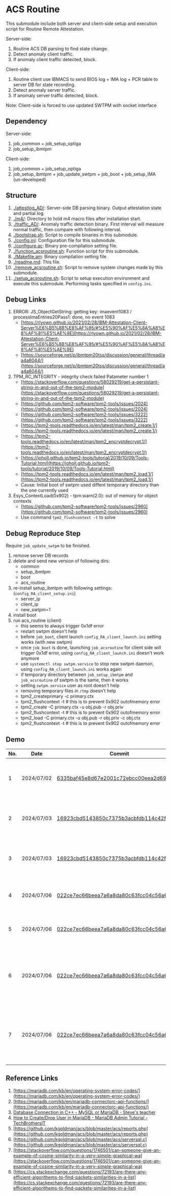 # ACS Routine

This submodule include both server and client-side setup and execution script for Routine Remote Attestation.

Server-side:
1. Routine ACS DB parsing to find state change.
2. Detect anomaly client traffic.
3. If anomaly client traffic detected, block.

Client-side:
1. Routine client use IBMACS to send BIOS log + IMA log + PCR table to server DB for state recording.
2. Detect anomaly server traffic.
3. If anomaly server traffic detected, block.

Note: Client-side is forced to use updated SWTPM with socket interface

## Dependency

Server-side:
1. job_common + job_setup_optiga
2. job_setup_ibmtpm

Client-side:
1. job_common + job_setup_optiga
2. job_setup_ibmtpm + job_update_swtpm + job_boot + job_setup_IMA (un-developed)

## Structure

1. [./attestlog_AD/](./attestlog_AD/): Server-side DB parsing binary. Output attestation state and partial log.
2. [./m4/](./m4/): Directory to hold m4 macro files after installation start.
3. [./traffic_AD/](./traffic_AD/): Anomaly traffic detection binary. First interval will measure normal traffic, then compare with following interval.
4. [./bootstrap.sh](./bootstrap.sh): Script to compile binaries in this submodule.
5. [./config.ini](./config.ini): Configuration file for this submodule.
6. [./configure.ac](./configure.ac): Binary pre-compilation setting file.
7. [./function_acsroutine.sh](./function_acsroutine.sh): Function script for this submodule.
8. [./Makefile.am](./Makefile.am): Binary compilation setting file.
9. [./readme.md](./readme.md): This file.
10. [./remove_acsroutine.sh](./remove_acsroutine.sh): Script to remove system changes made by this submodule.
11. [./setup_acsroutine.sh](./setup_acsroutine.sh): Script to setup execution environment and execute this submodule. Performing tasks specified in `config.ini`.

## Debug Links

1. ERROR: JS_ObjectGetString: getting key: imaevent1083 / processImaEntries20Pass1: done, no event 1083
    - [https://rlyown.github.io/2021/02/28/IBM-Attestation-Client-Server%E6%B5%8B%E8%AF%95/#%E5%90%AF%E5%8A%A8%E8%AF%81%E5%AE%9E](https://rlyown.github.io/2021/02/28/IBM-Attestation-Client-Server%E6%B5%8B%E8%AF%95/#%E5%90%AF%E5%8A%A8%E8%AF%81%E5%AE%9E)
    - [https://sourceforge.net/p/ibmtpm20tss/discussion/general/thread/aa4a6044/](https://sourceforge.net/p/ibmtpm20tss/discussion/general/thread/aa4a6044/)
2. TPM_RC_INTEGRITY - integrity check failed Patameter number 1
    - [https://stackoverflow.com/questions/58029219/get-a-persistant-string-in-and-out-of-the-tpm2-module](https://stackoverflow.com/questions/58029219/get-a-persistant-string-in-and-out-of-the-tpm2-module)
    - [https://github.com/tpm2-software/tpm2-tools/issues/2024](https://github.com/tpm2-software/tpm2-tools/issues/2024)
    - [https://github.com/tpm2-software/tpm2-tools/issues/3222](https://github.com/tpm2-software/tpm2-tools/issues/3222)
    - [https://tpm2-tools.readthedocs.io/en/latest/man/tpm2_create.1/](https://tpm2-tools.readthedocs.io/en/latest/man/tpm2_create.1/)
    - [https://tpm2-tools.readthedocs.io/en/latest/man/tpm2_encryptdecrypt.1/](https://tpm2-tools.readthedocs.io/en/latest/man/tpm2_encryptdecrypt.1/)
    - [https://joholl.github.io/tpm2-tools/tutorial/2019/10/09/Tools-Tutorial.html](https://joholl.github.io/tpm2-tools/tutorial/2019/10/09/Tools-Tutorial.html)
    - [https://tpm2-tools.readthedocs.io/en/latest/man/tpm2_load.1/](https://tpm2-tools.readthedocs.io/en/latest/man/tpm2_load.1/)
    - Cause: Initial boot of swtpm used diffent temporary directory than the one currently used
3. Esys_ContextLoad(0x902) - tpm:warn(2.0): out of memory for object contexts
    - [https://github.com/tpm2-software/tpm2-tools/issues/2960](https://github.com/tpm2-software/tpm2-tools/issues/2960)
    - Use command `tpm2_flushcontext -t` to solve

## Debug Reproduce Step

Require `job_update_swtpm` to be finished.

1. remove server DB records
2. delete and send new version of following dirs:
    - common
    - setup_ibmtpm
    - boot
    - acs_routine
3. re-install setup_ibmtpm with following settings: (`config_RA_client_setup.ini`)
    - server_ip
    - client_ip
    - new_swtpm=1
4. install boot
5. run acs_routine (client)
    - this seems to always trigger 0x1df error
    - restart swtpm doesn't help
    - before `job_boot`, client launch `config_RA_client_launch.ini` setting works (with new swtpm)
    - once `job_boot` is done, launching `job_acsroutine` for client side will trigger 0x1df error, using `config_RA_client_launch.ini` doesn't work anymore
    - use `systemctl stop swtpm.service` to stop new swtpm daemon, using `config_RA_client_launch.ini` works again
    - if temporary directory between `job_setup_ibmtpm` and `job_acsroutine` of swtpm is the same, then it works
    - setting `swtpm.service` user as root doesn't help
    - removing temporary files in `/tmp` doesn't help
    - tpm2_createprimary -c primary.ctx
    - tpm2_flushcontext -t # this is to prevent 0x902 outofmemory error
    - tpm2_create -C primary.ctx -u obj.pub -r obj.priv
    - tpm2_flushcontext -t # this is to prevent 0x902 outofmemory error
    - tpm2_load -C primary.ctx -u obj.pub -r obj.priv -c obj.ctx
    - tpm2_flushcontext -t # this is to prevent 0x902 outofmemory error

## Demo

| No. | Date       | Commit                                                                                                                                               | Detail                                                                             | Demo Video URL                                               |
| -   | -          | -                                                                                                                                                    | -                                                                                  | -                                                            |
| 1   | 2024/07/02 | [6335baf45e8d67e2001c72ebcc00eea2d6928cc7](https://github.com/CYCU-AIoT-System-Lab/TPM_Sharing_Scheme/tree/6335baf45e8d67e2001c72ebcc00eea2d6928cc7) | IBMACS client enroll and consistent remote attestation.                            | [https://youtu.be/UyiN50dHs7s](https://youtu.be/UyiN50dHs7s) |
| 2   | 2024/07/03 | [16923cbd5143850c7375b3acbfdb114c42fd837f](https://github.com/CYCU-AIoT-System-Lab/TPM_Sharing_Scheme/tree/16923cbd5143850c7375b3acbfdb114c42fd837f) | DB AD agent captured successful attestation result.                                | [https://youtu.be/TxwI3Lx93Tc](https://youtu.be/TxwI3Lx93Tc) |
| 3   | 2024/07/03 | [16923cbd5143850c7375b3acbfdb114c42fd837f](https://github.com/CYCU-AIoT-System-Lab/TPM_Sharing_Scheme/tree/16923cbd5143850c7375b3acbfdb114c42fd837f) | DB AD agent captured failed attestation result.                                    | [https://youtu.be/A1Qx6gCD8ew](https://youtu.be/A1Qx6gCD8ew) |
| 4   | 2024/07/06 | [022ce7ec66beea7a6a8da80c63fcc04c56a64491](https://github.com/CYCU-AIoT-System-Lab/TPM_Sharing_Scheme/tree/022ce7ec66beea7a6a8da80c63fcc04c56a64491) | Traffic AD agent detect anomaly traffic.                                           | [https://youtu.be/Q55ym9uF30A](https://youtu.be/Q55ym9uF30A) |
| 5   | 2024/07/06 | [022ce7ec66beea7a6a8da80c63fcc04c56a64491](https://github.com/CYCU-AIoT-System-Lab/TPM_Sharing_Scheme/tree/022ce7ec66beea7a6a8da80c63fcc04c56a64491) | Traffic AD agent received simulated signal.                                        | [https://youtu.be/-pSbQRL8ijk](https://youtu.be/-pSbQRL8ijk) |
| 6   | 2024/07/06 | [022ce7ec66beea7a6a8da80c63fcc04c56a64491](https://github.com/CYCU-AIoT-System-Lab/TPM_Sharing_Scheme/tree/022ce7ec66beea7a6a8da80c63fcc04c56a64491) | ACS Routine detects attestation anomaly and isolates the client node.              | [https://youtu.be/--U3S5v_xgw](https://youtu.be/--U3S5v_xgw) |
| 7   | 2024/07/06 | [022ce7ec66beea7a6a8da80c63fcc04c56a64491](https://github.com/CYCU-AIoT-System-Lab/TPM_Sharing_Scheme/tree/022ce7ec66beea7a6a8da80c63fcc04c56a64491) | ACS Routine detects traffic anomaly and isolates the client node.                  | [https://youtu.be/bCJfk8Z3E88](https://youtu.be/bCJfk8Z3E88) |

## Reference Links

1. [https://mariadb.com/kb/en/operating-system-error-codes/](https://mariadb.com/kb/en/operating-system-error-codes/)
2. [https://mariadb.com/kb/en/mariadb-connectorc-api-functions/](https://mariadb.com/kb/en/mariadb-connectorc-api-functions/)
3. [Database Connection in C++ - MySQL or MariaDB - Steve's teacher](https://youtu.be/cSZvq7Kv6_0?si=PYCB_hs1MV6GNnMt)
4. [How to Create/Drop User in MariaDB - MariaDB Admin Tutorial - TechBrothersIT](https://youtu.be/MI4590v1QoU?si=SHSjoOksfvoxqAwQ)
5. [https://github.com/kgoldman/acs/blob/master/acs/reports.php](https://github.com/kgoldman/acs/blob/master/acs/reports.php)
6. [https://github.com/kgoldman/acs/blob/master/acs/serversql.c](https://github.com/kgoldman/acs/blob/master/acs/serversql.c)
7. [https://stackoverflow.com/questions/1746501/can-someone-give-an-example-of-cosine-similarity-in-a-very-simple-graphical-wa](https://stackoverflow.com/questions/1746501/can-someone-give-an-example-of-cosine-similarity-in-a-very-simple-graphical-wa)
8. [https://cs.stackexchange.com/questions/72193/are-there-any-efficient-algorithems-to-find-packets-similarities-in-a-list](https://cs.stackexchange.com/questions/72193/are-there-any-efficient-algorithems-to-find-packets-similarities-in-a-list)
